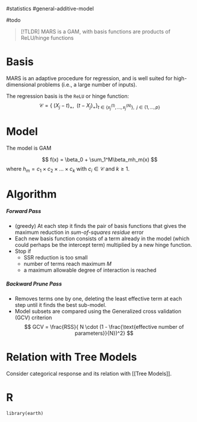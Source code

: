 #statistics  #general-additive-model  

#todo 


>[!TLDR]
>MARS is a GAM, with basis functions are products of ReLU/hinge functions


# Basis

MARS is an adaptive procedure for regression, and is well suited for high-
dimensional problems (i.e., a large number of inputs).

The regression basis is the `ReLU` or hinge function:
$$
\mathcal C = \big\{\; (X_j-t)_+, \;\;(t-X_j)_+ \big\}_{t\in\{x^{(1)}_j, \dots, x^{(N)}_j \},\;\; j\in\{1, \dots ,p\} }
$$

# Model

The model is GAM

$$
f(x) = \beta_0 + \sum_1^M\beta_mh_m(x)
$$
where $h_m = c_1\times c_2 \times \dots \times c_k$ with $c_i\in \mathcal C$ and $k\ge 1$.


# Algorithm

##### Forward Pass

- (greedy) At each step it finds the pair of basis functions that gives the maximum reduction in _sum-of-squares residue_ error
- Each new basis function consists of a term already in the model (which could perhaps be the intercept term) multiplied by a new hinge function.
- Stop if
  -  SSR reduction is too small 
  - number of terms reach maximum $M$
  - a maximum allowable degree of interaction is reached

##### Backward Prune Pass

- Removes terms one by one, deleting the least effective term at each step until it finds the best sub-model.
- Model subsets are compared using the Generalized cross validation (GCV) criterion
$$
GCV = \frac{RSS}{ N \cdot (1 - \frac{\text{effective number of parameters}}{N})^2}
$$


# Relation with Tree Models

Consider categorical response and its relation with [[Tree Models]].



# R

`library(earth)`